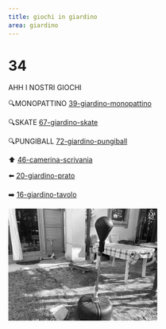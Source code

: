 ```yaml
---
title: giochi in giardino
area: giardino
---
```

# 34
AHH I NOSTRI GIOCHI

🔍MONOPATTINO [39-giardino-monopattino](39-giardino-monopattino.md)

🔍SKATE [67-giardino-skate](67-giardino-skate.md)

🔍PUNGIBALL [72-giardino-pungiball](72-giardino-pungiball.md)

⬆️ [46-camerina-scrivania](46-camerina-scrivania.md)

⬅️ [20-giardino-prato](20-giardino-prato.md)

➡️ [16-giardino-tavolo](16-giardino-tavolo.md)

![foto_150](../_assets/preview/foto_150.jpg)